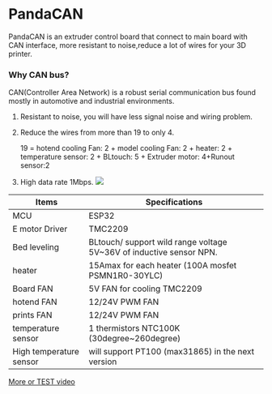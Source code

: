 # PandaCAN
PandaCAN is an extruder control board that connect to main board with CAN interface, more resistant to noise,reduce a lot of wires for your 3D printer.
### Why CAN bus?
CAN(Controller Area Network) is a robust serial communication bus found mostly in automotive and industrial environments.
1. Resistant to noise, you will have less signal noise and wiring problem.
2. Reduce the wires from more than 19 to only 4. 

      19 = hotend cooling Fan: 2 + model cooling Fan: 2 + heater: 2 + temperature sensor: 2 + BLtouch: 5 + Extruder motor: 4+Runout sensor:2

3. High data rate 1Mbps.
![](https://gitee.com/markyue/pandapi_wiki/raw/master/imges/esp/23564.jpg)


Items | Specifications  
--- | --- 
MCU| ESP32
E motor Driver|TMC2209
Bed leveling    | 	  BLtouch/ support wild range voltage 5V~36V of inductive sensor NPN.
heater  |  15Amax for each heater (100A mosfet PSMN1R0-30YLC)
Board FAN   | 5V FAN for cooling TMC2209
hotend FAN | 12/24V PWM FAN
prints FAN | 12/24V PWM FAN
temperature sensor| 1 thermistors NTC100K (30degree~260degree)
High temperature sensor |  will support PT100 (max31865) in the next version 

[More or TEST video](https://hackaday.io/project/181669-reduce-the-wires-from-19-to-4-with-can-bus)
